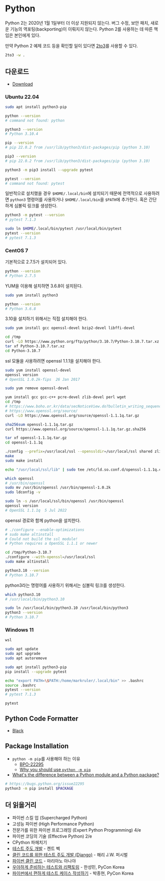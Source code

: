 # Python

Python 2는 2020년 1월 1일부터 더 이상 지원되지 않는다.
버그 수정, 보안 패치, 새로운 기능의 역포팅(backporting)이 이뤄지지 않는다.
Python 2를 사용하는 데 따른 책임은 본인에게 있다.

만약 Python 2 예제 코드 등을 확인할 일이 있다면 [2to3](https://docs.python.org/ko/3/library/2to3.html)를 사용할 수 있다.

```sh
2to3 -w .
```

## 다운로드

- [Download](https://www.python.org/downloads/)

### Ubuntu 22.04

```sh
sudo apt install python3-pip
```

```sh
python --version
# command not found: python

python3 --version
# Python 3.10.4

pip --version
# pip 22.0.2 from /usr/lib/python3/dist-packages/pip (python 3.10)

pip3 --version
# pip 22.0.2 from /usr/lib/python3/dist-packages/pip (python 3.10)
```

```sh
python3 -m pip3 install --upgrade pytest
```

```sh
pytest --version
# command not found: pytest
```

일반적으로 설치했을 경우 `$HOME/.local/bin`에 설치되기 때문에
전역적으로 사용하려면 `python3` 명령어를 사용하거나
`$HOME/.local/bin`을 `$PATH`에 추가한다.
혹은 간단하게 심볼릭 링크를 생성한다.

```sh
python3 -m pytest --version
# pytest 7.1.3
```

```sh
sudo ln $HOME/.local/bin/pytest /usr/local/bin/pytest
pytest --version
# pytest 7.1.3
```

### CentOS 7

기본적으로 2.7.5가 설치되어 있다.

```sh
python --version
# Python 2.7.5
```

YUM을 이용해 설치하면 3.6.8이 설치된다.

```sh
sudo yum install python3
```

```sh
python --version
# Python 3.6.8
```

3.10을 설치하기 위해서는 직접 설치해야 한다.

```sh
sudo yum install gcc openssl-devel bzip2-devel libffi-devel
```

```sh
cd /tmp
curl -LO https://www.python.org/ftp/python/3.10.7/Python-3.10.7.tar.xz
tar xf Python-3.10.7.tar.xz
cd Python-3.10.7
```

ssl 모듈을 사용하려면 openssl 1.1.1을 설치해야 한다.

```sh
sudo yum install openssl-devel
openssl version
# OpenSSL 1.0.2k-fips  26 Jan 2017

sudo yum remove openssl-devel
```

```sh
yum install gcc gcc-c++ pcre-devel zlib-devel perl wget
cd /tmp
# https://www.boho.or.kr/data/secNoticeView.do?bulletin_writing_sequence=66719
# https://www.openssl.org/source/
curl -LO https://www.openssl.org/source/openssl-1.1.1q.tar.gz

sha256sum openssl-1.1.1q.tar.gz
curl https://www.openssl.org/source/openssl-1.1.1q.tar.gz.sha256

tar xf openssl-1.1.1q.tar.gz
cd openssl-1.1.1q

./config --prefix=/usr/local/ssl --openssldir=/usr/local/ssl shared zlib
make
sudo make install

echo "/usr/local/ssl/lib" | sudo tee /etc/ld.so.conf.d/openssl-1.1.1q.conf

which openssl
# /usr/bin/openssl
sudo mv /usr/bin/openssl /usr/bin/openssl-1.0.2k
sudo ldconfig -v

sudo ln -s /usr/local/ssl/bin/openssl /usr/bin/openssl
openssl version
# OpenSSL 1.1.1q  5 Jul 2022
```

openssl 경로와 함께 python을 설치한다.

```sh
# ./configure --enable-optimizations
# sudo make altinstall
# Could not build the ssl module!
# Python requires a OpenSSL 1.1.1 or newer

cd /tmp/Python-3.10.7
./configure --with-openssl=/usr/local/ssl
sudo make altinstall
```

```sh
python3.10 --version
# Python 3.10.7
```

python3라는 명령어를 사용하기 위해서는 심볼릭 링크를 생성한다.

```sh
which python3.10
# /usr/local/bin/python3.10

sudo ln /usr/local/bin/python3.10 /usr/local/bin/python3
python3 --version
# Python 3.10.7
```

### Windows 11

```ps1
wsl
```

```sh
sudo apt update
sudo apt upgrade
sudo apt autoremove
```

```sh
sudo apt install python3-pip
pip install --upgrade pytest

echo "export PATH=\$PATH:/home/markruler/.local/bin" >> .bashrc
source .bashrc
pytest --version
# pytest 7.1.3
```

```sh
pytest
```

## Python Code Formatter

- [Black](https://github.com/psf/black)

## Package Installation

- `python -m pip`를 사용해야 하는 이유
  - [BPO-22295](https://bugs.python.org/issue22295)
  - [Why you should use `python -m pip`](https://snarky.ca/why-you-should-use-python-m-pip/)
- [What's the difference between a Python module and a Python package?](https://stackoverflow.com/questions/7948494/whats-the-difference-between-a-python-module-and-a-python-package#answer-7948672)

```sh
# https://bugs.python.org/issue22295
python3 -m pip install $PACKAGE
```

## 더 읽을거리

- 파이썬 스킬 업 (Supercharged Python)
- 고성능 파이썬 (High Performance Python)
- 전문가를 위한 파이썬 프로그래밍 (Expert Python Programming) 4/e
- 파이썬 코딩의 기술 (Effective Python) 2/e
- CPython 파헤치기
- [테스트 주도 개발](https://www.aladin.co.kr/shop/wproduct.aspx?ISBN=9788966261024) - 켄트 벡
- [클린 코드를 위한 테스트 주도 개발 (Django)](https://www.aladin.co.kr/shop/wproduct.aspx?ISBN=9788994774916) - 해리 J.W. 퍼시벌
- [파이썬 클린 코드](https://www.aladin.co.kr/shop/wproduct.aspx?ISBN=9791161340463) - 마리아노 아나야
- [우아하게 준비하는 테스트와 리팩토링](https://youtu.be/S5SY2pkmOy0) - 한성민, PyCon Korea
- [파이썬에서 편하게 테스트 케이스 작성하기](https://youtu.be/rxCjxX4tT1E) - 박종현, PyCon Korea
